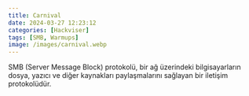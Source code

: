 ```yaml
---
title: Carnival
date: 2024-03-27 12:23:12 
categories: [Hackviser]
tags: [SMB, Warmups]  
image: /images/carnival.webp
---
```


SMB (Server Message Block) protokolü, bir ağ üzerindeki bilgisayarların dosya, yazıcı ve diğer kaynakları paylaşmalarını sağlayan bir iletişim protokolüdür.
